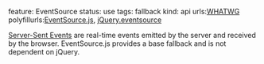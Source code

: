feature: EventSource
status: use
tags: fallback
kind: api
urls:[WHATWG](http://www.whatwg.org/specs/web-apps/current-work/multipage/comms.html#the-eventsource-interface)
polyfillurls:[EventSource.js](https://github.com/remy/polyfills/blob/master/EventSource.js), [jQuery.eventsource](https://github.com/rwldrn/jquery.eventsource)

[Server-Sent Events](http://html5doctor.com/server-sent-events/) are real-time events emitted by the server and received by the browser. EventSource.js provides a base fallback and is not dependent on jQuery.
